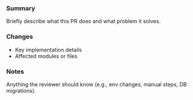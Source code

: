 ### Summary  
Briefly describe what this PR does and what problem it solves.

### Changes  
- Key implementation details  
- Affected modules or files

### Notes  
Anything the reviewer should know (e.g., env changes, manual steps, DB migrations).